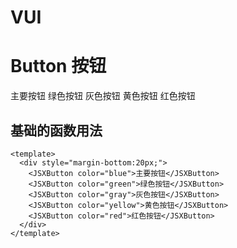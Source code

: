 # VUI

# Button 按钮

  <div style="margin-bottom:20px;">
    <JSXButton color="blue">主要按钮</JSXButton>
    <JSXButton color="green">绿色按钮</JSXButton>
    <JSXButton color="gray">灰色按钮</JSXButton>
    <JSXButton color="yellow">黄色按钮</JSXButton>
    <JSXButton color="red">红色按钮</JSXButton>
  </div>

## 基础的函数用法

<!-- :::demo 使用`size`、`color`、`pain`、`round`属性来定义 Button 的样式。 -->

```vue
<template>
  <div style="margin-bottom:20px;">
    <JSXButton color="blue">主要按钮</JSXButton>
    <JSXButton color="green">绿色按钮</JSXButton>
    <JSXButton color="gray">灰色按钮</JSXButton>
    <JSXButton color="yellow">黄色按钮</JSXButton>
    <JSXButton color="red">红色按钮</JSXButton>
  </div>
</template>
```

<!-- ::: -->
